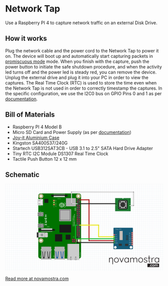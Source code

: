 # Network Tap
Use a Raspberry PI 4 to capture network traffic on an external Disk Drive.

## How it works
Plug the network cable and the power cord to the Network Tap to power it on. The device will boot up and automatically start capturing packets in [promiscuous mode](https://en.wikipedia.org/wiki/Promiscuous_mode) mode. When you finish with the capture, push the power button to initiate the safe shutdown procedure, and when the activity led turns off and the power led is steady red, you can remove the device. Unplug the external drive and plug it into your PC in order to view the captures.
The Real Time Clock (RTC) is used to store the time even when the Network Tap is not used in order to correctly timestamp the captures. In the specific configuration, we use the I2C0 bus on GPIO Pins 0 and 1 as per [documentation](https://github.com/raspberrypi/firmware/blob/master/boot/overlays/README).

## Bill of Materials
- Raspberry PI 4 Model B
- Micro SD Card and Power Supply (as per [documentation](https://www.raspberrypi.com/documentation/computers/getting-started.html))
- [Joy-it Aluminium Case](https://joy-it.net/en/products/RB-AlucaseP4+01)
- Kingston SA400S37/240G
- Startech USB312SAT3CB - USB 3.1 to 2.5" SATA Hard Drive Adapter
- Tiny RTC I2C Module DS1307 Real Time Clock
- Tactile Push Button 12 x 12 mm
  
## Schematic
<p align="center">
  <img src="/schematic/networkTap.png">
</p>

<a href="https://novamostra.com/2023/11/12/plug-and-play-raspberry-pi-4-network-tap/">Read more at novamostra.com</a>
